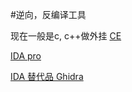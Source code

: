 #逆向，反编译工具

现在一般是c, c++做外挂
[CE](https://www.cheatengine.org/)

[IDA pro](https://www.hex-rays.com/)

[IDA 替代品 Ghidra](https://github.com/NationalSecurityAgency/ghidra)
